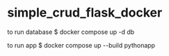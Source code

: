 # simple_crud_flask_docker


to run database $ docker compose up -d db


to run app $ docker compose up --build pythonapp
